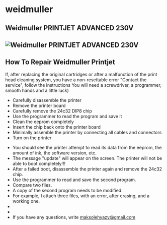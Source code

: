 # weidmuller

## Weidmuller PRINTJET ADVANCED 230V

## ![Weidmuller PRINTJET ADVANCED 230V](https://cdn.pressebox.de/a/030d574ca176c798/attachments/0576552.attachment/filename/Photo+PJA_1.jpg)

## How To Repair Weidmuller Printjet

If, after replacing the original cartridges or after a malfunction of the print head cleaning system, you have a non-resettable error "Contact the service", follow the instructions
You will need a screwdriver, a programmer, smooth hands and a little luck)

- Carefully disassemble the printer
- Remove the printer board
- Carefully remove the 24c32 DIP8 chip
- Use the programmer to read the program and save it
- Clean the eeprom completely
- Insert the chip back onto the printer board
- Minimally assemble the printer by connecting all cables and connectors
- Turn on the printer 
* You should see the printer attempt to read its data from the eeprom, the amount of ink, the software version, etc.
* The message "update" will appear on the screen. The printer will not be able to boot completely!!!
* After a failed boot, disassemble the printer again and remove the 24c32 chip.
* Use the programmer to read and save the second program.
* Compare two files.
* A copy of the second program needs to be modified.
* For example, I attach three files, with an error, after erasing, and a working one.
*
* 
* If you have any questions, write maksolehyazv@gmail.com
